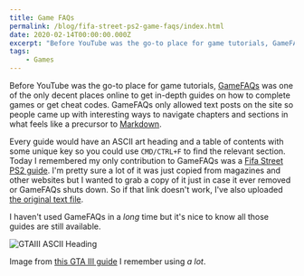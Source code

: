 ```yaml
---
title: Game FAQs
permalink: /blog/fifa-street-ps2-game-faqs/index.html
date: 2020-02-14T00:00:00.000Z
excerpt: "Before YouTube was the go-to place for game tutorials, GameFAQs was the best place for video game guides. I wrote one for Fifa Street on the PS2"
tags:
    - Games
---
```


Before YouTube was the go-to place for game tutorials, [GameFAQs](https://gamefaqs.com) was one of the only decent places online to get in-depth guides on how to complete games or get cheat codes. GameFAQs only allowed text posts on the site so people came up with interesting ways to navigate chapters and sections in what feels like a precursor to [Markdown](https://daringfireball.net/projects/markdown/). 

Every guide would have an ASCII art heading and a table of contents with some unique key so you could use `CMD/CTRL+F` to find the relevant section. Today I remembered my only contribution to GameFAQs was a [Fifa Street PS2 guide](https://gamefaqs.gamespot.com/gamecube/924938-fifa-street/faqs/36247). I'm pretty sure a lot of it was just copied from magazines and other websites but I wanted to grab a copy of it just in case it ever removed or GameFAQs shuts down. So if that link doesn't work, I've also uploaded [the original text file](/assets/files/fifa-street-guide.txt).

I haven't used GameFAQs in a _long_ time but it's nice to know all those guides are still available.

![GTAIII ASCII Heading](https://rmlewisuk.s3.us-east-1.amazonaws.com/gta3-ascii.png)

Image from [this GTA III guide](https://gamefaqs.gamespot.com/ps2/466217-grand-theft-auto-iii/faqs/14620) I remember using _a lot_.
